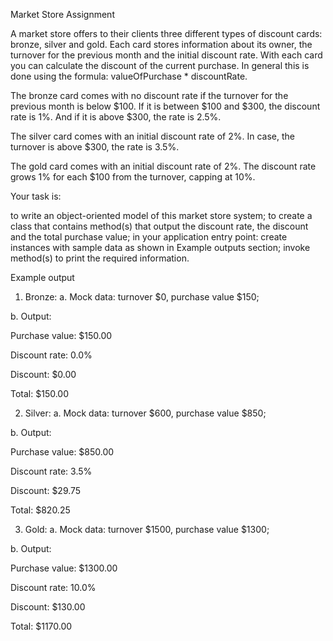 
Market Store
Assignment

A market store offers to their clients three different types of discount cards: bronze, silver and gold. Each card stores information about its owner, the turnover for the previous month and the initial discount rate. With each card you can calculate the discount of the current purchase. In general this is done using the formula: valueOfPurchase * discountRate.

The bronze card comes with no discount rate if the turnover for the previous month is below $100. If it is between $100 and $300, the discount rate is 1%. And if it is above $300, the rate is 2.5%.

The silver card comes with an initial discount rate of 2%. In case, the turnover is above $300, the rate is 3.5%.

The gold card comes with an initial discount rate of 2%. The discount rate grows 1% for each $100 from the turnover, capping at 10%.

Your task is:

to write an object-oriented model of this market store system;
to create a class that contains method(s) that output the discount rate, the discount and the total purchase value;
in your application entry point:
create instances with sample data as shown in Example outputs section;
invoke method(s) to print the required information.

Example output

1. Bronze:
a. Mock data: turnover $0, purchase value $150;

b. Output:

Purchase value: $150.00

Discount rate: 0.0%

Discount: $0.00

Total: $150.00

2. Silver:
a. Mock data: turnover $600, purchase value $850;

b. Output:

Purchase value: $850.00

Discount rate: 3.5%

Discount: $29.75

Total: $820.25

3. Gold:
a. Mock data: turnover $1500, purchase value $1300;

b. Output:

Purchase value: $1300.00

Discount rate: 10.0%

Discount: $130.00

Total: $1170.00